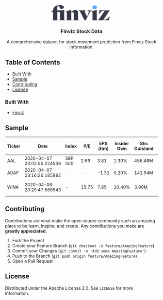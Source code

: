 <!-- PROJECT LOGO -->
<br />
<p align="center">
  <a href="https://github.com/LouisKlimek/Finviz-Stock-Data">
    <img src="logo.png" alt="Finviz Stock Data" width="200" height="50">
  </a>

  <h3 align="center">Finviz Stock Data</h3>

  <p align="center">
    A comprehensive dataset for stock movement prediction from Finviz Stock Information.
    <br />
  </p>
</p>



<!-- TABLE OF CONTENTS -->
## Table of Contents

* [Built With](#built-with)
* [Sample](#sample)
* [Contributing](#contributing)
* [License](#license)



### Built With
* [Finviz](https://finviz.com/)


<!-- SAMPLE -->
## Sample
| Ticker | Date | Index | P/E | EPS (ttm) | Insider Own | Shs Outstand | Perf Week | Market Cap | Forward P/E | EPS next Y | Insider Trans | Shs Float | Perf Month | Income | PEG | EPS next Q | Inst Own | Short Float | Perf Quarter | Sales | P/S | EPS this Y | Inst Trans | Short Ratio | Perf Half Y | Book/sh | P/B | EPS next Y | ROA | Target Price | Perf Year | Cash/sh | P/C | EPS next 5Y | ROE | 52W Range | Perf YTD | Dividend | P/FCF | EPS past 5Y | ROI | 52W High | Beta | Dividend % | Quick Ratio | Sales past 5Y | Gross Margin | 52W Low | ATR | Employees | Current Ratio | Sales Q/Q | Oper. Margin | RSI (14) | Volatility | Optionable | Debt/Eq | EPS Q/Q | Profit Margin | Rel Volume | Prev Close | Shortable | LT Debt/Eq | Earnings | Payout | Avg Volume | Price | Recom | SMA20 | SMA50 | SMA200 | Volume | Change |
| ------------- | ------------- | ------------- | ------------- | ------------- | ------------- | ------------- | ------------- | ------------- | ------------- | ------------- | ------------- | ------------- | ------------- | ------------- | ------------- | ------------- | ------------- | ------------- | ------------- | ------------- | ------------- | ------------- | ------------- | ------------- | ------------- | ------------- | ------------- | ------------- | ------------- | ------------- | ------------- | ------------- | ------------- | ------------- | ------------- | ------------- | ------------- | ------------- | ------------- | ------------- | ------------- | ------------- | ------------- | ------------- | ------------- | ------------- | ------------- | ------------- | ------------- | ------------- | ------------- | ------------- | ------------- | ------------- | ------------- | ------------- | ------------- | ------------- | ------------- | ------------- | ------------- | ------------- | ------------- | ------------- | ------------- | ------------- | ------------- | ------------- | ------------- | ------------- | ------------- | ------------- | ------------- |
 | AAL | 2020-04-07 23:02:55.224536 | S&P 500 | 2.69 | 3.81 | 1.30% | 456.46M | -16.16% | 4.67B | 3.22 | 3.17 | 1.09% | 421.02M | -30.71% | 1.69B | 0.24 | -1.58 | 84.80% | 15.76% | -62.45% | 45.77B | 0.10 | 25.20% | -0.30% | 2.02 | -60.43% | -0.27 | - | 151.80% | 2.80% | 17.38 | -69.83% | 8.38 | 1.22 | 11.28% | - | 9.09 - 35.24 | -64.37% | 0.40 | - | -0.70% | 10.30% | -71.00% | 2.07 | 3.91% | 0.30 | 1.40% | 61.50% | 12.43% | 2.11 | 133000 | 0.40 | 3.40% | 6.70% | 34.51 | 13.11% 17.66% | Yes | - | 35.10% | 3.70% | 4.19 | 9.50 | Yes | - | Apr 24 BMO | 10.50% | 32.87M | 10.22 | 3.10 | -20.83% | -49.31% | -61.73% | 137,651,597 | 7.58% | 
 | ADAP | 2020-04-07 23:16:26.185882 | - | - | -1.31 | 0.20% | 141.94M | 4.04% | 401.69M | - | -1.14 | - | 36.16M | -4.39% | -137.20M | - | -0.25 | 55.70% | 1.30% | 122.83% | 1.10M | 365.17 | -33.20% | 0.16% | 0.24 | 157.27% | 1.18 | 2.40 | -16.50% | -61.00% | 5.50 | -43.06% | 0.63 | 4.49 | 1.00% | -80.90% | 0.71 - 6.00 | 135.83% | - | - | -46.40% | -113.30% | -52.83% | 1.52 | - | 3.50 | -30.30% | - | 299.15% | 0.34 | 400 | 3.50 | -53.30% | - | 46.36 | 12.98% 13.73% | Yes | 0.00 | 19.30% | - | 0.07 | 3.00 | Yes | 0.00 | Feb 27 BMO | - | 1.99M | 2.83 | 2.40 | 2.33% | -16.96% | 23.54% | 147,054 | -5.67% |
 | WINA | 2020-04-08 20:29:47.568543 | - | 15.75 | 7.85 | 10.40% | 3.90M | -2.99% | 482.08M | - | - | -10.07% | 2.80M | -37.71% | 32.10M | - | - | 63.00% | 1.44% | -38.20% | 73.30M | 6.58 | 8.00% | 0.20% | 2.34 | -30.35% | 3.21 | 38.51 | - | 63.20% | - | -33.90% | 9.72 | 12.72 | - | -494.50% | 115.00 - 215.00 | -37.67% | 1.00 | 10.26 | 15.30% | 81.50% | -39.81% | 0.74 | 0.81% | 3.40 | 3.70% | 96.60% | 12.53% | 13.26 | 98 | 3.50 | 4.70% | 58.80% | 39.84 | 10.43% 10.37% | No | 2.35 | 13.50% | 43.90% | 0.33 | 123.61 | Yes | 1.83 | Mar 05 | 10.70% | 17.25K | 129.41 | - | -5.00% | -26.72% | -27.00% | 4,178 | 4.69% |


<!-- CONTRIBUTING -->
## Contributing

Contributions are what make the open source community such an amazing place to be learn, inspire, and create. Any contributions you make are **greatly appreciated**.

1. Fork the Project
2. Create your Feature Branch (`git checkout -b feature/AmazingFeature`)
3. Commit your Changes (`git commit -m 'Add some AmazingFeature'`)
4. Push to the Branch (`git push origin feature/AmazingFeature`)
5. Open a Pull Request



<!-- LICENSE -->
## License

Distributed under the Apache License 2.0. See `LICENSE` for more information.
